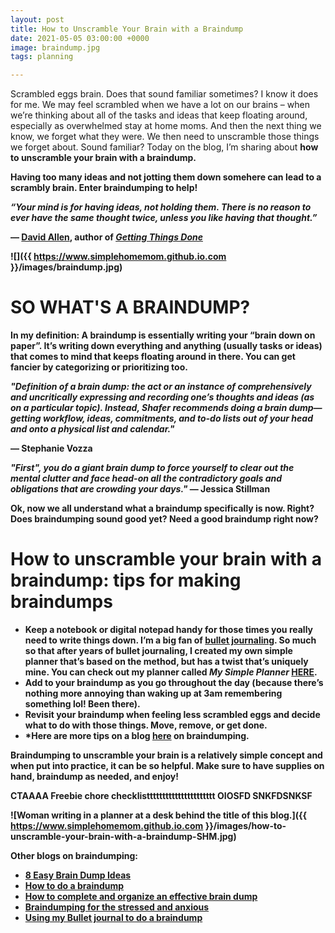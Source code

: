 ```yaml
---
layout: post
title: How to Unscramble Your Brain with a Braindump
date: 2021-05-05 03:00:00 +0000
image: braindump.jpg
tags: planning

---
```

Scrambled eggs brain. Does that sound familiar sometimes? I know it does for me. We may feel scrambled when we have a lot on our brains – when we’re thinking about all of the tasks and ideas that keep floating around, especially as overwhelmed stay at home moms. And then the next thing we know, we forget what they were. We then need to unscramble those things we forget about. Sound familiar? Today on the blog, I’m sharing about <b> how to unscramble your brain with a braindump. <b> 

Having too many ideas and not jotting them down somehere can lead to a scrambly brain. Enter braindumping to help!

<b>_“Your mind is for having ideas, not holding them. There is no reason to ever have the same thought twice, unless you like having that thought.”_<b>

— [David Allen](https://gettingthingsdone.com/), author of [_Getting Things Done_](https://fourminutebooks.com/getting-things-done-summary/#:\\\~:text=1%2DSentence%2DSummary%3A%20Getting,on%20the%20task%20at%20hand.)


![]({{ https://www.simplehomemom.github.io.com }}/images/braindump.jpg) 

# SO WHAT'S A BRAINDUMP?

In my definition: A braindump is essentially writing your “brain down on paper”. It’s writing down everything and anything (usually tasks or ideas) that comes to mind that keeps floating around in there. You can get fancier by categorizing or prioritizing too.

<b>_"Definition of a brain dump: the act or an instance of comprehensively and uncritically expressing and recording one’s thoughts and ideas (as on a particular topic). Instead, Shafer recommends doing a brain dump—getting workflow, ideas, commitments, and to-do lists out of your head and onto a physical list and calendar."_<b>

— Stephanie Vozza

<b>_"First", you do a giant brain dump to force yourself to clear out the mental clutter and face head-on all the contradictory goals and obligations that are crowding your days."_<b>
— Jessica Stillman

Ok, now we all understand what a braindump specifically is now. Right? Does braindumping sound good yet? Need a good braindump right now?

# How to unscramble your brain with a braindump: tips for making braindumps

* Keep a notebook or digital notepad handy for those times you really need to write things down. I’m a big fan of [bullet journaling](https://www.tinyrayofsunshine.com/blog/bullet-journal-guide). So much so that after years of bullet journaling, I created my own simple planner that’s based on the method, but has a twist that’s uniquely mine. You can check out my planner called _My Simple Planner_ [HERE](https://checkout.stripe.com/pay/cs_live_a17VWxl5dPsNfr8rHt4B1l3kRSSPeSz6Ybx9I7EDIyaxRiYTWpVrH0RK0K#fidkdWxOYHwnPyd1blppbHNgWjA0T1FER31HQU9yUnJyMzJzUklDRGd3TEZHRlJVNGJJVUhvbm5haXdGN2BQdEJmRkprbnJCfWBHSjB1aWJxQ1w3S05tf0hUTVR0aE52PUlNYmYzYEo9T09ENTVBaExHUE5qbScpJ3VpbGtuQH11anZgYUxhJz8nNz1qNTdkMlJGYFJQYWdsNmZiJyknd2BjYHd3YHcnPydtcXF1dj8qKnJycit2bGh1aWBtamhgaGpoK2ZqaConeCUl).
* Add to your braindump as you go throughout the day (because there’s nothing more annoying than waking up at 3am remembering something lol! Been there).
* Revisit your braindump when feeling less scrambled eggs and decide what to do with those things. Move, remove, or get done.
* *Here are more tips on a blog [here](https://www.lifehack.org/articles/productivity/how-to-do-the-ultimate-brain-dump.html) on braindumping.

Braindumping to unscramble your brain is a relatively simple concept and when put into practice, it can be so helpful. Make sure to have supplies on hand, braindump as needed, and enjoy!

CTAAAA Freebie chore checklistttttttttttttttttttttt
OIOSFD
SNKFDSNKSF

![Woman writing in a planner at a desk behind the title of this blog.]({{ https://www.simplehomemom.github.io.com }}/images/how-to-unscramble-your-brain-with-a-braindump-SHM.jpg) 

**Other blogs on braindumping:**

* [8 Easy Brain Dump Ideas](https://letsliveandlearn.com/brain-dump-ideas/)
* [How to do a braindump](https://diaryofajournalplanner.com/brain-dump/)
* [How to complete and organize an effective brain dump](https://kalynbrooke.com/life-and-style/time-management/brain-dump-101/)
* [Braindumping for the stressed and anxious](https://medium.com/@micahmcg0035/brain-dumping-for-the-stressed-and-anxious-a6f76e6c05c8)
* [Using my Bullet journal to do a braindump](https://stationerynerd.com/braindump/)